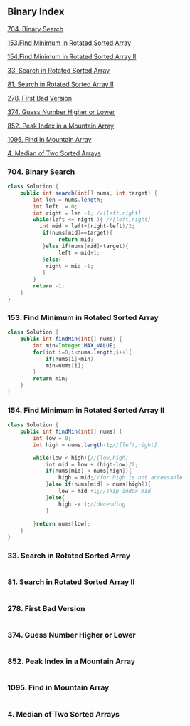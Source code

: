 
## Binary Index
[704. Binary Search](#704-binary-search)

[153.Find Minimum in Rotated Sorted Array](#153-find-minimum-in-rotated-sorted-array)

[154.Find Minimum in Rotated Sorted Array II](#154-find-minimum-in-rotated-sorted-array-ii)

[33. Search in Rotated Sorted Array](#33-search-in-rotated-sorted-array)

[81. Search in Rotated Sorted Array II](#81-search-in-rotated-sorted-array-ii)

[278. First Bad Version](#278-first-bad-version)

[374. Guess Number Higher or Lower](#374-guess-number-higher-or-lower)

[852. Peak Index in a Mountain Array](#852-peak-index-in-a-mountain-array)

[1095. Find in Mountain Array](#1095-find-in-mountain-array)

[4. Median of Two Sorted Arrays](#4-median-of-two-sorted-arrays)

### 704. Binary Search
```java
class Solution {
    public int search(int[] nums, int target) {
        int len = nums.length;
        int left  = 0;
        int right = len -1; //[left,right]
        while(left <= right ){ //[left,right]
          int mid = left+(right-left)/2;
           if(nums[mid]==target){
                return mid;
           }else if(nums[mid]<target){
                left = mid+1;
           }else{ 
            right = mid -1; 
           }
        }
        return -1;
    }
}
```


### 153. Find Minimum in Rotated Sorted Array
    
```java
class Solution {
    public int findMin(int[] nums) {
        int min=Integer.MAX_VALUE;
        for(int i=0;i<nums.length;i++){
            if(nums[i]<min)
            min=nums[i];
        }
        return min;
    }
}
```


### 154. Find Minimum in Rotated Sorted Array II
```java
class Solution {
    public int findMin(int[] nums) {
        int low = 0;
        int high = nums.length-1;//[left,right]

        while(low < high){//[low,high)
            int mid = low + (high-low)/2;
            if(nums[mid] < nums[high]){
                high = mid;//for high is not accessable
            }else if(nums[mid] > nums[high]){
                low = mid +1;//skip index mid
            }else{
                high -= 1;//decending
            }
            
        }return nums[low];
    }
}
```

### 33. Search in Rotated Sorted Array

```javascript


```


### 81. Search in Rotated Sorted Array II
```javascript

```

### 278. First Bad Version

```javascript

```

### 374. Guess Number Higher or Lower
```javascript

```

### 852. Peak Index in a Mountain Array
```javascript

```
### 1095. Find in Mountain Array
```javascript

```
### 4. Median of Two Sorted Arrays
```javascript

```





